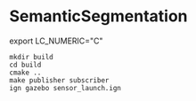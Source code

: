# SemanticSegmentation

export LC_NUMERIC="C"



```
mkdir build
cd build
cmake ..
make publisher subscriber
ign gazebo sensor_launch.ign
```